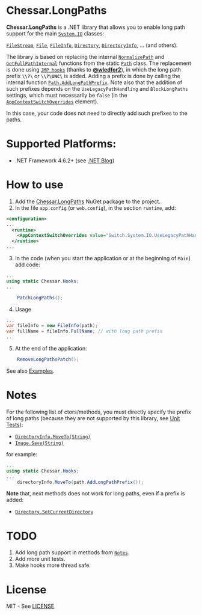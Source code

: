 # Chessar.LongPaths

**Chessar.LongPaths** is a .NET library that allows you to enable long path support for the main
[`System.IO`](https://docs.microsoft.com/en-us/dotnet/api/system.io)
classes:

[`FileStream`](https://docs.microsoft.com/en-us/dotnet/api/system.io.filestream),
[`File`](https://docs.microsoft.com/en-us/dotnet/api/system.io.file),
[`FileInfo`](https://docs.microsoft.com/en-us/dotnet/api/system.io.fileinfo),
[`Directory`](https://docs.microsoft.com/en-us/dotnet/api/system.io.directory),
[`DirectoryInfo`](https://docs.microsoft.com/en-us/dotnet/api/system.io.directoryinfo), ...
(and others).

The library is based on replacing the internal
[`NormalizePath`](https://referencesource.microsoft.com/#mscorlib/system/io/path.cs,390) and 
[`GetFullPathInternal`](https://referencesource.microsoft.com/#mscorlib/system/io/path.cs,361)
functions from the static
[`Path`](https://docs.microsoft.com/en-us/dotnet/api/system.io.path)
class. The replacement is done using
[`JMP hooks`](https://github.com/wledfor2/PlayHooky)
(thanks to [**@wledfor2**](https://github.com/wledfor2)),
in which the long path prefix **`\\?\`** or **`\\?\UNC\`** is added.
Adding a prefix is done by calling the internal function
[`Path.AddLongPathPrefix`](https://referencesource.microsoft.com/#mscorlib/system/io/path.cs,944).
Note also that the addition of such prefixes depends on the `UseLegacyPathHandling` and
`BlockLongPaths` settings, which must necessarily be `false` (in the
[`AppContextSwitchOverrides`](https://docs.microsoft.com/en-us/dotnet/framework/configure-apps/file-schema/runtime/appcontextswitchoverrides-element) element).

In this case, your code does not need to directly add such prefixes to the paths.

# Supported Platforms:
* .NET Framework 4.6.2+ (see [.NET Blog](https://blogs.msdn.microsoft.com/dotnet/2016/08/02/announcing-net-framework-4-6-2/#bcl))

# How to use
1. Add the [Chessar.LongPaths](https://www.nuget.org/packages/Chessar.LongPaths/) NuGet package to the project.
2. In the file `app.config` (or `web.config`), in the section `runtime`, add:
```xml
<configuration>
...
  <runtime>
    <AppContextSwitchOverrides value="Switch.System.IO.UseLegacyPathHandling=false;Switch.System.IO.BlockLongPaths=false" />
  </runtime>
...
```
3. In the code (when you start the application or at the beginning of `Main`) add code:
```csharp
...
using static Chessar.Hooks;
...

    PatchLongPaths();

```
4. Usage
```csharp
...
var fileInfo = new FileInfo(path);
var fullName = fileInfo.FullName; // with long path prefix
...
```
5. At the end of the application:
```csharp
    RemoveLongPathsPatch();
```
See also [Examples](https://github.com/chessar/LongPaths/tree/master/Examples).

# Notes
For the following list of ctors/methods, you must directly specify the prefix of long paths
(because they are not supported by this library, see [Unit Tests](https://github.com/chessar/LongPaths/tree/master/UnitTests)):
* [`DirectoryInfo.MoveTo(String)`](https://docs.microsoft.com/en-us/dotnet/api/system.io.directoryinfo.moveto)
* [`Image.Save(String)`](https://docs.microsoft.com/en-us/dotnet/api/system.drawing.image.save)

for example:
```csharp
...
using static Chessar.Hooks;
...
    directoryInfo.MoveTo(path.AddLongPathPrefix());
```

**Note** that, next methods does not work for long paths, even if a prefix is added:
* [`Directory.SetCurrentDirectory`](https://docs.microsoft.com/en-us/dotnet/api/system.io.directory.setcurrentdirectory)

# TODO
1. Add long path support in methods from [`Notes`](https://github.com/chessar/LongPaths#notes).
2. Add more unit tests.
3. Make hooks more thread safe.

# License
MIT - See [LICENSE](https://github.com/chessar/LongPaths/blob/master/LICENSE.md)
